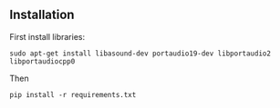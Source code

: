 

## Installation

First install libraries:

```
sudo apt-get install libasound-dev portaudio19-dev libportaudio2 libportaudiocpp0
```

Then

```
pip install -r requirements.txt
```